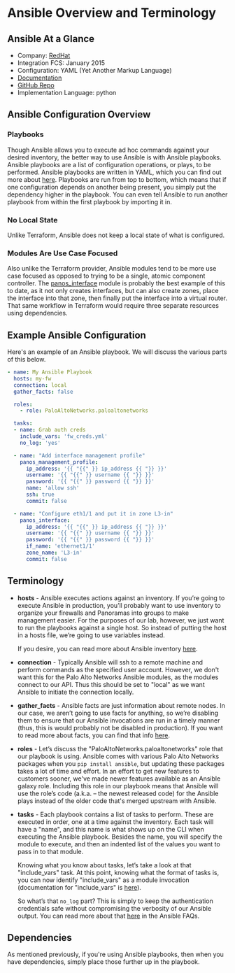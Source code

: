 # Ansible Overview and Terminology

## Ansible At a Glance

* Company: [RedHat](https://www.ansible.com/)
* Integration FCS: January 2015
* Configuration: YAML (Yet Another Markup Language)
* [Documentation](http://panwansible.readthedocs.io/en/latest/)
* [GitHub Repo](https://github.com/PaloAltoNetworks/ansible-pan)
* Implementation Language: python


## Ansible Configuration Overview

### Playbooks

Though Ansible allows you to execute ad hoc commands against your desired
inventory, the better way to use Ansible is with Ansible playbooks. 
Ansible playbooks are a list of configuration operations, or plays, to be
performed.  Ansible playbooks are written in YAML, which you can find out
more about
[here](https://docs.ansible.com/ansible/latest/reference_appendices/YAMLSyntax.html). 
Playbooks are run from top to bottom, which means that if one configuration
depends on another being present, you simply put the dependency higher in the
playbook.  You can even tell Ansible to run another playbook from within the
first playbook by importing it in.


### No Local State

Unlike Terraform, Ansible does not keep a local state of what is configured.


### Modules Are Use Case Focused

Also unlike the Terraform provider, Ansible modules tend to be more use case
focused as opposed to trying to be a single, atomic component controller.  The
[panos_interface](http://panwansible.readthedocs.io/en/latest/modules/panos_interface_module.html)
module is probably the best example of this to date, as it not only creates
interfaces, but can also create zones, place the interface into that zone,
then finally put the interface into a virtual router.  That same workflow in
Terraform would require three separate resources using dependencies.


## Example Ansible Configuration

Here's an example of an Ansible playbook.  We will discuss the various
parts of this below.

```yml
- name: My Ansible Playbook
  hosts: my-fw
  connection: local
  gather_facts: false

  roles:
    - role: PaloAltoNetworks.paloaltonetworks

  tasks:
  - name: Grab auth creds
    include_vars: 'fw_creds.yml'
    no_log: 'yes'

  - name: "Add interface management profile"
    panos_management_profile:
      ip_address: '{{ "{{" }} ip_address {{ "}} }}'
      username: '{{ "{{" }} username {{ "}} }}'
      password: '{{ "{{" }} password {{ "}} }}'
      name: 'allow ssh'
      ssh: true
      commit: false

  - name: "Configure eth1/1 and put it in zone L3-in"
    panos_interface:
      ip_address: '{{ "{{" }} ip_address {{ "}} }}'
      username: '{{ "{{" }} username {{ "}} }}'
      password: '{{ "{{" }} password {{ "}} }}'
      if_name: 'ethernet1/1'
      zone_name: 'L3-in'
      commit: false
```


## Terminology

* **hosts** - Ansible executes actions against an inventory.  If you’re
  going to execute Ansible in production, you’ll probably want to use
  inventory to organize your firewalls and Panoramas into groups to make
  management easier.  For the purposes of our lab, however, we just want
  to run the playbooks against a single host.  So instead of putting the
  host in a hosts file, we’re going to use variables instead.
  
  If you desire, you can read more about Ansible inventory
  [here](http://docs.ansible.com/ansible/latest/user_guide/intro_inventory.html).
* **connection** - Typically Ansible will ssh to a remote machine and perform
  commands as the specified user account.  However, we don't want this for the
  Palo Alto Networks Ansible modules, as the modules connect to our API.  Thus
  this should be set to "local" as we want Ansible to initiate the connection
  locally.
* **gather_facts** - Ansible facts are just information about remote nodes.  In
  our case, we aren’t going to use facts for anything, so we’re disabling them
  to ensure that our Ansible invocations are run in a timely manner (thus,
  this is would probably not be disabled in production).  If you want to read
  more about facts, you can find that info
  [here](https://docs.ansible.com/ansible/latest/reference_appendices/glossary.html#term-facts).
* **roles** - Let’s discuss the "PaloAltoNetworks.paloaltonetworks" role that
  our playbook is using.  Ansible comes with various Palo Alto Networks
  packages when you `pip install ansible`, but updating these packages takes
  a lot of time and effort.  In an effort to get new features to customers
  sooner, we've made newer features available as an Ansible galaxy role. 
  Including this role in our playbook means that Ansible will use the role’s
  code (a.k.a. – the newest released code) for the Ansible plays instead of
  the older code that's merged upstream with Ansible.
* **tasks** - Each playbook contains a list of tasks to perform.  These are
  executed in order, one at a time against the inventory.  Each task will
  have a "name", and this name is what shows up on the CLI when executing
  the Ansible playbook.  Besides the name, you will specify the module to
  execute, and then an indented list of the values you want to pass in to
  that module.
  
  Knowing what you know about tasks, let’s take a look at that "include\_vars"
  task.  At this point, knowing what the format of tasks is, you can now
  identify "include\_vars" as a module invocation (documentation for
  "include\_vars" is
  [here](https://docs.ansible.com/ansible/latest/modules/include_vars_module.html)). 
  
  So what’s that `no_log` part?  This is simply to keep the authentication
  credentials safe without compromising the verbosity of our Ansible output. 
  You can read more about that
  [here](https://docs.ansible.com/ansible/latest/reference_appendices/faq.html#how-do-i-keep-secret-data-in-my-playbook)
  in the Ansible FAQs.


## Dependencies

As mentioned previously, if you're using Ansible playbooks, then when you
have dependencies, simply place those further up in the playbook.
